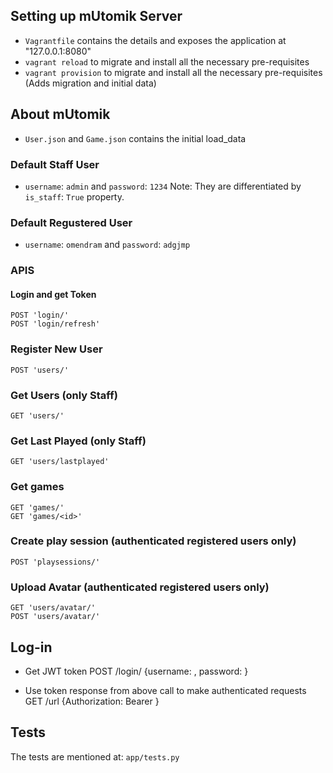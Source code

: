 
## Setting up mUtomik Server

- `Vagrantfile` contains the details and exposes the application at "127.0.0.1:8080"
- `vagrant reload` to migrate and install all the necessary pre-requisites
- `vagrant provision` to migrate and install all the necessary pre-requisites (Adds migration and initial data)


## About mUtomik

- `User.json` and `Game.json` contains the initial load_data

### Default Staff User

- `username`: `admin` and `password`: `1234`
Note: They are differentiated by `is_staff`: `True`  property.

### Default Regustered User

- `username`: `omendram` and `password`: `adgjmp`

### APIS

#### Login and get Token
    POST 'login/' 
    POST 'login/refresh'

### Register New User
    POST 'users/'

### Get Users (only Staff)
    GET 'users/'

### Get Last Played (only Staff)
    GET 'users/lastplayed'

### Get games
    GET 'games/'
    GET 'games/<id>'
### Create play session (authenticated registered users only)
    POST 'playsessions/'

### Upload Avatar (authenticated registered users only)
    GET 'users/avatar/'
    POST 'users/avatar/'

## Log-in

- Get JWT token
POST /login/  {username: , password: }

- Use token response from above call to make authenticated requests
GET /url {Authorization: Bearer <token>}

## Tests

The tests are mentioned at: `app/tests.py`